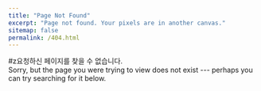 ```yaml
---
title: "Page Not Found"
excerpt: "Page not found. Your pixels are in another canvas."
sitemap: false
permalink: /404.html
---
```


#z요청하신 페이지를 찾을 수 없습니다.  
Sorry, but the page you were trying to view does not exist --- perhaps you can try searching for it below.

<script>
  var GOOG_FIXURL_LANG = 'en';
  var GOOG_FIXURL_SITE = '{{ site.url }}'
</script>
<script src="https://linkhelp.clients.google.com/tbproxy/lh/wm/fixurl.js">
</script>
